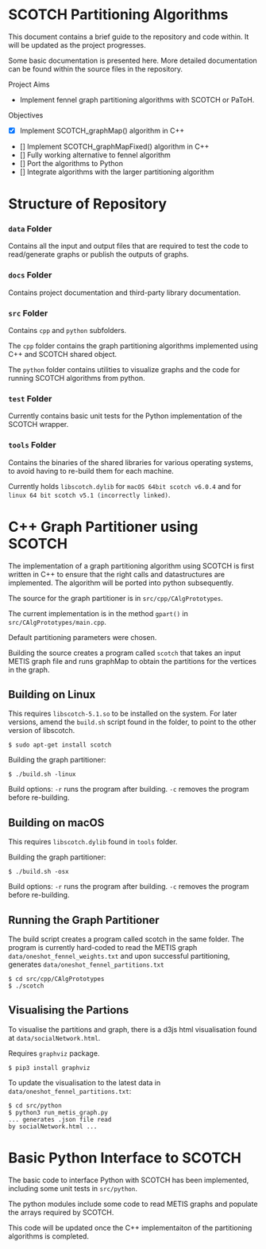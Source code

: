 # SCOTCH Partitioning Algorithms

This document contains a brief guide to the repository and code within. It will be updated as the project progresses.

Some basic documentation is presented here. More detailed documentation can be found within the source files in the repository.

Project Aims

- Implement fennel graph partitioning algorithms with SCOTCH or PaToH.

Objectives

- [x] Implement SCOTCH_graphMap() algorithm in C++
- [] Implement SCOTCH_graphMapFixed() algorithm in C++
- [] Fully working alternative to fennel algorithm
- [] Port the algorithms to Python
- [] Integrate algorithms with the larger partitioning algorithm

# Structure of Repository

### ```data``` Folder

Contains all the input and output files that are required to test the code to read/generate graphs or publish the outputs of graphs.

### ```docs``` Folder

Contains project documentation and third-party library documentation.

### ```src``` Folder

Contains ```cpp``` and ```python``` subfolders.

The ```cpp``` folder contains the graph partitioning algorithms implemented using C++ and SCOTCH shared object.

The ```python``` folder contains utilities to visualize graphs and the code for running SCOTCH algorithms from python.

### ```test``` Folder

Currently contains basic unit tests for the Python implementation of the SCOTCH wrapper.


### ```tools``` Folder

Contains the binaries of the shared libraries for various operating systems, to avoid having to re-build them for each machine.

Currently holds ```libscotch.dylib``` for ```macOS 64bit scotch v6.0.4``` and for ```linux 64 bit scotch v5.1 (incorrectly linked)```.


# C++ Graph Partitioner using SCOTCH

The implementation of a graph partitioning algorithm using SCOTCH is first written in C++ to ensure that the right calls and datastructures are implemented. The algorithm will be ported into python subsequently.

The source for the graph partitioner is in ```src/cpp/CAlgPrototypes```.

The current implementation is in the method ```gpart()``` in ```src/CAlgPrototypes/main.cpp```.

Default partitioning parameters were chosen.

Building the source creates a program called ```scotch``` that takes an input METIS graph file and runs graphMap to obtain the partitions for the vertices in the graph.

## Building on Linux

This requires ```libscotch-5.1.so``` to be installed on the system. For later versions, amend the ```build.sh``` script found in the folder, to point to the other version of libscotch.

```$ sudo apt-get install scotch```

Building the graph partitioner:

```
$ ./build.sh -linux
```
 
Build options: ```-r``` runs the program after building. ```-c``` removes the program before re-building.

## Building on macOS

This requires ```libscotch.dylib``` found in ```tools``` folder.


Building the graph partitioner:

```
$ ./build.sh -osx
```
 
Build options: ```-r``` runs the program after building. ```-c``` removes the program before re-building.

## Running the Graph Partitioner

The build script creates a program called scotch in the same folder. The program is currently hard-coded to read the METIS graph ```data/oneshot_fennel_weights.txt``` and upon successful partitioning, generates ```data/oneshot_fennel_partitions.txt```

```
$ cd src/cpp/CAlgPrototypes
$ ./scotch
```

## Visualising the Partions

To visualise the partitions and graph, there is a d3js html visualisation found at ```data/socialNetwork.html```.

Requires ```graphviz``` package.

```
$ pip3 install graphviz
```

To update the visualisation to the latest data in ```data/oneshot_fennel_partitions.txt```:

```
$ cd src/python
$ python3 run_metis_graph.py
... generates .json file read 
by socialNetwork.html ...
```

# Basic Python Interface to SCOTCH

The basic code to interface Python with SCOTCH has been implemented, including some unit tests in ```src/python```.

The python modules include some code to read METIS graphs and populate the arrays required by SCOTCH.

This code will be updated once the C++ implementaiton of the partitioning algorithms is completed.
